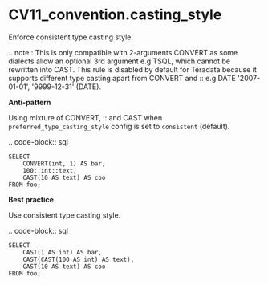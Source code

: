 # CV11_convention.casting_style

Enforce consistent type casting style.

.. note::
    This is only compatible with 2-arguments CONVERT as
    some dialects allow an optional 3rd argument e.g TSQL,
    which cannot be rewritten into CAST.
    This rule is disabled by default for Teradata because it supports different
    type casting apart from CONVERT and ::
    e.g DATE '2007-01-01', '9999-12-31' (DATE).

**Anti-pattern**

Using mixture of CONVERT, :: and CAST when ``preferred_type_casting_style``
config is set to ``consistent`` (default).

.. code-block:: sql

    SELECT
        CONVERT(int, 1) AS bar,
        100::int::text,
        CAST(10 AS text) AS coo
    FROM foo;

**Best practice**

Use consistent type casting style.

.. code-block:: sql

    SELECT
        CAST(1 AS int) AS bar,
        CAST(CAST(100 AS int) AS text),
        CAST(10 AS text) AS coo
    FROM foo;
